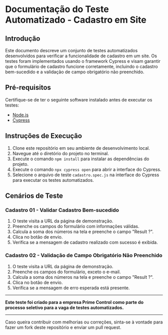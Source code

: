 # Documentação do Teste Automatizado - Cadastro em Site

## Introdução

Este documento descreve um conjunto de testes automatizados desenvolvidos para verificar a funcionalidade de cadastro em um site. Os testes foram implementados usando o framework Cypress e visam garantir que o formulário de cadastro funcione corretamente, incluindo o cadastro bem-sucedido e a validação de campo obrigatório não preenchido.

## Pré-requisitos

Certifique-se de ter o seguinte software instalado antes de executar os testes:

- [Node.js](https://nodejs.org)
- [Cypress](https://www.cypress.io)

## Instruções de Execução

1. Clone este repositório em seu ambiente de desenvolvimento local.
2. Navegue até o diretório do projeto no terminal.
3. Execute o comando `npm install` para instalar as dependências do projeto.
4. Execute o comando `npx cypress open` para abrir a interface do Cypress.
5. Selecione o arquivo de teste `cadastro.spec.js` na interface do Cypress para executar os testes automatizados.

## Cenários de Teste

### Cadastro 01 - Validar Cadastro Bem-sucedido

1. O teste visita a URL da página de demonstração.
2. Preenche os campos do formulário com informações válidas.
3. Calcula a soma dos números na tela e preenche o campo "Result ?".
4. Clica no botão de envio.
5. Verifica se a mensagem de cadastro realizado com sucesso é exibida.

### Cadastro 02 - Validação de Campo Obrigatório Não Preenchido

1. O teste visita a URL da página de demonstração.
2. Preenche os campos do formulário, exceto o e-mail.
3. Calcula a soma dos números na tela e preenche o campo "Result ?".
4. Clica no botão de envio.
5. Verifica se a mensagem de erro esperada está presente.

---

**Este teste foi criado para a empresa Prime Control como parte do processo seletivo para a vaga de testes automatizados.**

---

Caso queira contribuir com melhorias ou correções, sinta-se à vontade para fazer um fork deste repositório e enviar um pull request.
